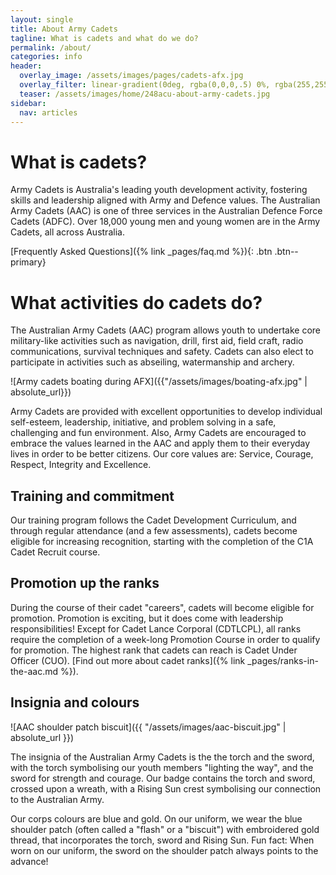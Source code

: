 ```yaml
---
layout: single
title: About Army Cadets
tagline: What is cadets and what do we do?
permalink: /about/
categories: info
header:
  overlay_image: /assets/images/pages/cadets-afx.jpg
  overlay_filter: linear-gradient(0deg, rgba(0,0,0,.5) 0%, rgba(255,255,255,.1) 100%)
  teaser: /assets/images/home/248acu-about-army-cadets.jpg
sidebar:
  nav: articles
---
```

# What is cadets?

Army Cadets is Australia's leading youth development activity, fostering skills and leadership aligned with Army and Defence values. The Australian Army Cadets (AAC) is one of three services in the Australian Defence Force Cadets (ADFC). Over 18,000 young men and young women are in the Army Cadets, all across Australia. 

[Frequently Asked Questions]({% link _pages/faq.md %}){: .btn .btn--primary}

# What activities do cadets do? 

The Australian Army Cadets (AAC) program allows youth to undertake core military-like activities such as navigation, drill, first aid, field craft, radio communications, survival techniques and safety. Cadets can also elect to participate in activities such as abseiling, watermanship and archery. 

![Army cadets boating during AFX]({{"/assets/images/boating-afx.jpg" | absolute_url}})

Army Cadets are provided with excellent opportunities to develop individual self-esteem, leadership, initiative, and problem solving in a safe, challenging and fun environment. Also, Army Cadets are encouraged to embrace the values learned in the AAC and apply them to their everyday lives in order to be better citizens. Our core values are: Service, Courage, Respect, Integrity and Excellence. 

## Training and commitment 

Our training program follows the Cadet Development Curriculum, and through regular attendance (and a few assessments), cadets become eligible for increasing recognition, starting with the completion of the C1A Cadet Recruit course. 

## Promotion up the ranks

During the course of their cadet "careers", cadets will become eligible for promotion. Promotion is exciting, but it does come with leadership responsibilities! Except for Cadet Lance Corporal (CDTLCPL), all ranks require the completion of a week-long Promotion Course in order to qualify for promotion. The highest rank that cadets can reach is Cadet Under Officer (CUO). [Find out more about cadet ranks]({% link _pages/ranks-in-the-aac.md %}).

## Insignia and colours

![AAC shoulder patch biscuit]({{ "/assets/images/aac-biscuit.jpg" | absolute_url }})

The insignia of the Australian Army Cadets is the the torch and the sword, with the torch symbolising our youth members "lighting the way", and the sword for strength and courage. Our badge contains the torch and sword, crossed upon a wreath, with a Rising Sun crest symbolising our connection to the Australian Army. 

Our corps colours are blue and gold. On our uniform, we wear the blue shoulder patch (often called a "flash" or a "biscuit") with embroidered gold thread, that incorporates the torch, sword and Rising Sun. Fun fact: When worn on our uniform, the sword on the shoulder patch always points to the advance!